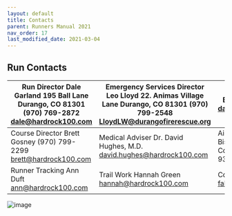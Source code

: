 ```yaml
---
layout: default
title: Contacts
parent: Runners Manual 2021
nav_order: 17
last_modified_date: 2021-03-04
---
```


## Run Contacts

| Run Director Dale Garland 195 Ball Lane Durango, CO 81301 (970) 769-2872 dale@hardrock100.com | Emergency Services Director Leo Lloyd 22. Animas Village Lane Durango, CO 81301 (970) 799-2548 LloydLW@durangofirerescue.org | Board President David Coblentz david.coblentz@hardrock100.com                                                     |
|-----------------------------------------------------------------------------------------------|------------------------------------------------------------------------------------------------------------------------------|-------------------------------------------------------------------------------------------------------------------|
| Course Director Brett Gosney (970) 799-2299 brett@hardrock100.com                             | Medical Adviser Dr. David Hughes, M.D. david.hughes@hardrock100.com                                                          | Aid Stations & Volunteers Brad Bishop 2412 Crabtree Dr Fort Collins, CO 80521 (303) 946-9320 brad@hardrock100.com |
| Runner Tracking Ann Duft ann@hardrock100.com                                                  | Trail Work Hannah Green hannah@hardrock100.com                                                                               | Course Clearing Betsy Kalmeyer falcons.14sf@gmail.com                                                             |
![image](https://github.com/hardrock100/hardrock100.github.io/blob/8ec97b4369e6e4c972c499ef6135b02d4c94f878/assets/images/hardrock-logo-large.jpg)
